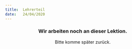 ```yaml
---
title:  Lehrerteil
date:   24/04/2020
---
```


### <center>Wir arbeiten noch an dieser Lektion.</center>
<center>Bitte komme später zurück.</center>